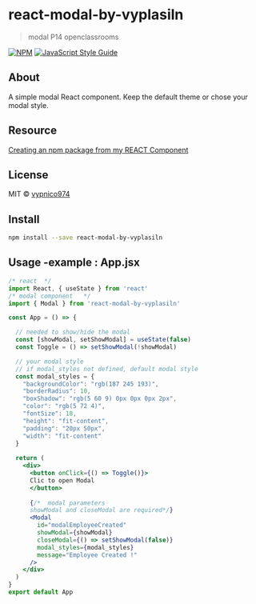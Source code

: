# react-modal-by-vyplasiln

> modal P14 openclassrooms

[![NPM](https://img.shields.io/npm/v/react-modal-by-vyplasiln.svg)](https://www.npmjs.com/package/react-modal-by-vyplasiln) [![JavaScript Style Guide](https://img.shields.io/badge/code_style-standard-brightgreen.svg)](https://standardjs.com)

## About

A simple modal React component.
Keep the default theme or chose your modal style.

## Resource

[Creating an npm package from my REACT Component](https://www.elitmus.com/blog/technology/creating-an-npm-package-from-my-react-component/)

## License

MIT © [vypnico974](https://github.com/vypnico974)


## Install

```bash
npm install --save react-modal-by-vyplasiln
```

## Usage -example : App.jsx

```jsx
/* react  */
import React, { useState } from 'react'
/* modal component   */
import { Modal } from 'react-modal-by-vyplasiln'

const App = () => { 

  // needed to show/hide the modal
  const [showModal, setShowModal] = useState(false)
  const Toggle = () => setShowModal(!showModal)

  // your modal style
  // if modal_styles not defined, default modal style
  const modal_styles = {
    "backgroundColor": "rgb(187 245 193)",   
    "borderRadius": 10,
    "boxShadow": "rgb(5 60 9) 0px 0px 0px 2px",
    "color": "rgb(5 72 4)",
    "fontSize": 18,
    "height": "fit-content",
    "padding": "20px 50px",
    "width": "fit-content"
  }
  
  return (
    <div>
      <button onClick={() => Toggle()}>
      Clic to open Modal
      </button>
  
      {/*  modal parameters 
      showModal and closeModal are required*/}
      <Modal 
        id="modalEmployeeCreated"
        showModal={showModal}
        closeModal={() => setShowModal(false)}
        modal_styles={modal_styles}
        message="Employee Created !"
      />
    </div>
  )
}
export default App
















